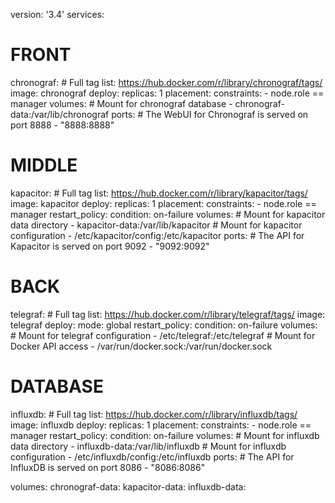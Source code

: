 version: '3.4'
services:
  # FRONT
  chronograf:
    # Full tag list: https://hub.docker.com/r/library/chronograf/tags/
    image: chronograf
    deploy:
      replicas: 1
      placement:
        constraints:
          - node.role == manager
    volumes:
      # Mount for chronograf database
      - chronograf-data:/var/lib/chronograf
    ports:
      # The WebUI for Chronograf is served on port 8888
      - "8888:8888"
  # MIDDLE
  kapacitor:
    # Full tag list: https://hub.docker.com/r/library/kapacitor/tags/
    image: kapacitor
    deploy:
      replicas: 1
      placement:
        constraints:
          - node.role == manager
      restart_policy:
        condition: on-failure
    volumes:
      # Mount for kapacitor data directory
      - kapacitor-data:/var/lib/kapacitor
      # Mount for kapacitor configuration
      - /etc/kapacitor/config:/etc/kapacitor
    ports:
      # The API for Kapacitor is served on port 9092
      - "9092:9092"
  # BACK
  telegraf:
    # Full tag list: https://hub.docker.com/r/library/telegraf/tags/
    image: telegraf
    deploy:
      mode: global
      restart_policy:
        condition: on-failure
    volumes:
      # Mount for telegraf configuration
      - /etc/telegraf:/etc/telegraf
      # Mount for Docker API access
      - /var/run/docker.sock:/var/run/docker.sock 
  # DATABASE
  influxdb:
    # Full tag list: https://hub.docker.com/r/library/influxdb/tags/
    image: influxdb
    deploy:
      replicas: 1
      placement:
        constraints:
          - node.role == manager
      restart_policy:
        condition: on-failure
    volumes:
      # Mount for influxdb data directory
      - influxdb-data:/var/lib/influxdb
      # Mount for influxdb configuration
      - /etc/influxdb/config:/etc/influxdb
    ports:
      # The API for InfluxDB is served on port 8086
      - "8086:8086"

volumes:
  chronograf-data:
  kapacitor-data:
  influxdb-data:
